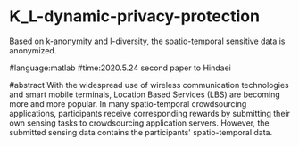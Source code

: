 # K_L-dynamic-privacy-protection
Based on k-anonymity and l-diversity, the spatio-temporal sensitive data is anonymized.

#language:matlab
#time:2020.5.24 second paper to Hindaei

#abstract
With the widespread use of wireless communication technologies and smart mobile terminals, Location Based Services (LBS) are becoming 
more and more popular. In many spatio-temporal crowdsourcing applications, participants receive corresponding rewards by submitting 
their own sensing tasks to crowdsourcing application servers. However, the submitted sensing data contains the participants' 
spatio-temporal data.
